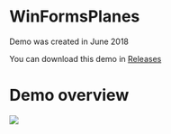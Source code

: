 # WinFormsPlanes

Demo was created in June 2018

You can download this demo in [Releases](/WinFormsPlanes/releases/latest)

# Demo overview
![](/media/DemoRec.gif)
